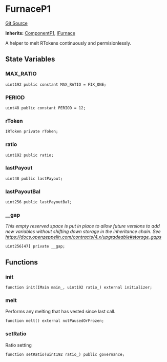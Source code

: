 # FurnaceP1
[Git Source](https://github.com/larrythecucumber321/protocol/blob/0e60393685a4ae7994ac986273cdfa4cf9c069ed/contracts/p1/Furnace.sol)

**Inherits:**
[ComponentP1](/tools/docgen/src/contracts/p1/mixins/Component.sol/abstract.ComponentP1.md), [IFurnace](/tools/docgen/src/contracts/interfaces/IFurnace.sol/interface.IFurnace.md)

A helper to melt RTokens continuously and permisionlessly.


## State Variables
### MAX_RATIO

```solidity
uint192 public constant MAX_RATIO = FIX_ONE;
```


### PERIOD

```solidity
uint48 public constant PERIOD = 12;
```


### rToken

```solidity
IRToken private rToken;
```


### ratio

```solidity
uint192 public ratio;
```


### lastPayout

```solidity
uint48 public lastPayout;
```


### lastPayoutBal

```solidity
uint256 public lastPayoutBal;
```


### __gap
*This empty reserved space is put in place to allow future versions to add new
variables without shifting down storage in the inheritance chain.
See https://docs.openzeppelin.com/contracts/4.x/upgradeable#storage_gaps*


```solidity
uint256[47] private __gap;
```


## Functions
### init


```solidity
function init(IMain main_, uint192 ratio_) external initializer;
```

### melt

Performs any melting that has vested since last call.


```solidity
function melt() external notPausedOrFrozen;
```

### setRatio

Ratio setting


```solidity
function setRatio(uint192 ratio_) public governance;
```

